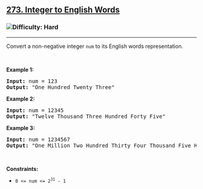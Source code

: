 <h2><a href="https://leetcode.com/problems/integer-to-english-words/">273. Integer to English Words</a></h2><h3><img src='https://img.shields.io/badge/Difficulty-Hard-red' alt='Difficulty: Hard' /></h3><hr><div><p>Convert a non-negative integer <code>num</code> to its English words representation.</p>

<p>&nbsp;</p>
<p><strong class="example">Example 1:</strong></p>

<pre><strong>Input:</strong> num = 123
<strong>Output:</strong> "One Hundred Twenty Three"
</pre>

<p><strong class="example">Example 2:</strong></p>

<pre><strong>Input:</strong> num = 12345
<strong>Output:</strong> "Twelve Thousand Three Hundred Forty Five"
</pre>

<p><strong class="example">Example 3:</strong></p>

<pre><strong>Input:</strong> num = 1234567
<strong>Output:</strong> "One Million Two Hundred Thirty Four Thousand Five Hundred Sixty Seven"
</pre>

<p>&nbsp;</p>
<p><strong>Constraints:</strong></p>

<ul>
	<li><code>0 &lt;= num &lt;= 2<sup>31</sup> - 1</code></li>
</ul>
</div>